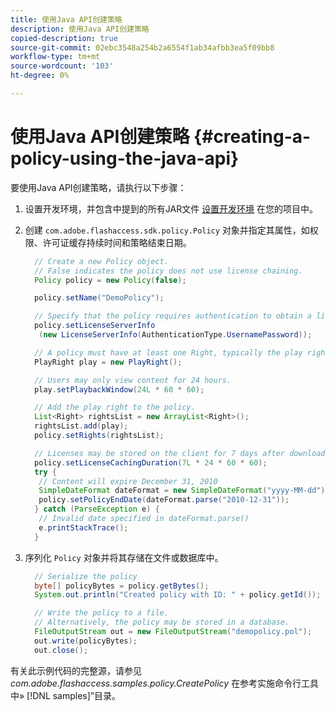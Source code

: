 ```yaml
---
title: 使用Java API创建策略
description: 使用Java API创建策略
copied-description: true
source-git-commit: 02ebc3548a254b2a6554f1ab34afbb3ea5f09bb8
workflow-type: tm+mt
source-wordcount: '103'
ht-degree: 0%

---
```


# 使用Java API创建策略 {#creating-a-policy-using-the-java-api}

要使用Java API创建策略，请执行以下步骤：

1. 设置开发环境，并包含中提到的所有JAR文件 [设置开发环境](../../aaxs-protecting-content/content-setting-up-the-sdk/content-setting-up-the-dev-env.md) 在您的项目中。
1. 创建 `com.adobe.flashaccess.sdk.policy.Policy` 对象并指定其属性，如权限、许可证缓存持续时间和策略结束日期。

   ```java
     // Create a new Policy object.  
     // False indicates the policy does not use license chaining.  
     Policy policy = new Policy(false);  
   
     policy.setName("DemoPolicy");  
   
     // Specify that the policy requires authentication to obtain a license.  
     policy.setLicenseServerInfo  
      (new LicenseServerInfo(AuthenticationType.UsernamePassword));  
   
     // A policy must have at least one Right, typically the play right  
     PlayRight play = new PlayRight();  
   
     // Users may only view content for 24 hours.  
     play.setPlaybackWindow(24L * 60 * 60);  
   
     // Add the play right to the policy.  
     List<Right> rightsList = new ArrayList<Right>();  
     rightsList.add(play);  
     policy.setRights(rightsList);  
   
     // Licenses may be stored on the client for 7 days after downloading  
     policy.setLicenseCachingDuration(7L * 24 * 60 * 60);  
     try {  
      // Content will expire December 31, 2010  
      SimpleDateFormat dateFormat = new SimpleDateFormat("yyyy-MM-dd");  
      policy.setPolicyEndDate(dateFormat.parse("2010-12-31"));  
     } catch (ParseException e) {  
      // Invalid date specified in dateFormat.parse()  
      e.printStackTrace();  
     }
   ```

1. 序列化 `Policy` 对象并将其存储在文件或数据库中。

   ```java
     // Serialize the policy  
     byte[] policyBytes = policy.getBytes();  
     System.out.println("Created policy with ID: " + policy.getId());  
   
     // Write the policy to a file.   
     // Alternatively, the policy may be stored in a database.  
     FileOutputStream out = new FileOutputStream("demopolicy.pol");  
     out.write(policyBytes);  
     out.close();
   ```

有关此示例代码的完整源，请参见 *com.adobe.flashaccess.samples.policy.CreatePolicy* 在参考实施命令行工具中» [!DNL samples]”目录。
